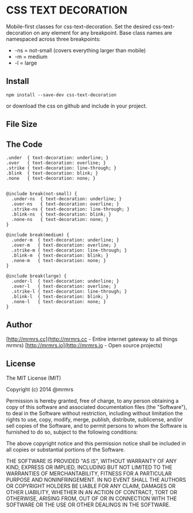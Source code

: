 # CSS TEXT DECORATION

  Mobile-first classes for css-text-decoration.
  Set the desired css-text-decoration on any element for any breakpoint.
  Base class names are namespaced across three breakpoints:

*  -ns = not-small (covers everything larger than mobile)
*  -m  = medium
*  -l  = large

## Install
```
npm install --save-dev css-text-decoration
```
or download the css on github and include in your project.

## File Size


## The Code
```
.under  { text-decoration: underline; }
.over   { text-decoration: overline; }
.strike { text-decoration: line-through; }
.blink  { text-decoration: blink; }
.none   { text-decoration: none; }


@include break(not-small) {
  .under-ns  { text-decoration: underline; }
  .over-ns   { text-decoration: overline; }
  .strike-ns { text-decoration: line-through; }
  .blink-ns  { text-decoration: blink; }
  .none-ns   { text-decoration: none; }
}

@include break(medium) {
  .under-m  { text-decoration: underline; }
  .over-m   { text-decoration: overline; }
  .strike-m { text-decoration: line-through; }
  .blink-m  { text-decoration: blink; }
  .none-m   { text-decoration: none; }
}

@include break(large) {
  .under-l  { text-decoration: underline; }
  .over-l   { text-decoration: overline; }
  .strike-l { text-decoration: line-through; }
  .blink-l  { text-decoration: blink; }
  .none-l   { text-decoration: none; }
}

```

## Author

[http://mrmrs.cc](http://mrmrs.cc - Entire internet gateway to all things mrmrs)
[http://mrmrs.io](http://mrmrs.io - Open source projects)

## License

The MIT License (MIT)

Copyright (c) 2014 @mrmrs

Permission is hereby granted, free of charge, to any person obtaining a copy
of this software and associated documentation files (the "Software"), to deal
in the Software without restriction, including without limitation the rights
to use, copy, modify, merge, publish, distribute, sublicense, and/or sell
copies of the Software, and to permit persons to whom the Software is
furnished to do so, subject to the following conditions:

The above copyright notice and this permission notice shall be included in
all copies or substantial portions of the Software.

THE SOFTWARE IS PROVIDED "AS IS", WITHOUT WARRANTY OF ANY KIND, EXPRESS OR
IMPLIED, INCLUDING BUT NOT LIMITED TO THE WARRANTIES OF MERCHANTABILITY,
FITNESS FOR A PARTICULAR PURPOSE AND NONINFRINGEMENT. IN NO EVENT SHALL THE
AUTHORS OR COPYRIGHT HOLDERS BE LIABLE FOR ANY CLAIM, DAMAGES OR OTHER
LIABILITY, WHETHER IN AN ACTION OF CONTRACT, TORT OR OTHERWISE, ARISING FROM,
OUT OF OR IN CONNECTION WITH THE SOFTWARE OR THE USE OR OTHER DEALINGS IN
THE SOFTWARE.

